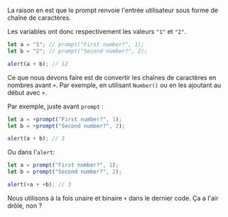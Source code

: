 La raison en est que le prompt renvoie l'entrée utilisateur sous forme de chaîne de caractères.

Les variables ont donc respectivement les valeurs `"1"` et `"2"`.

```js run
let a = "1"; // prompt("First number?", 1);
let b = "2"; // prompt("Second number?", 2);

alert(a + b); // 12
```

Ce que nous devons faire est de convertir les chaînes de caractères en nombres avant `+`. Par exemple, en utilisant `Number()` ou en les ajoutant au début avec `+`.

Par exemple, juste avant `prompt` :

```js run
let a = +prompt("First number?", 1);
let b = +prompt("Second number?", 2);

alert(a + b); // 3
```

Ou dans l'`alert`:

```js run
let a = prompt("First number?", 1);
let b = prompt("Second number?", 2);

alert(+a + +b); // 3
```

Nous utilisons à la fois unaire et binaire `+` dans le dernier code. Ça a l'air drôle, non ?
